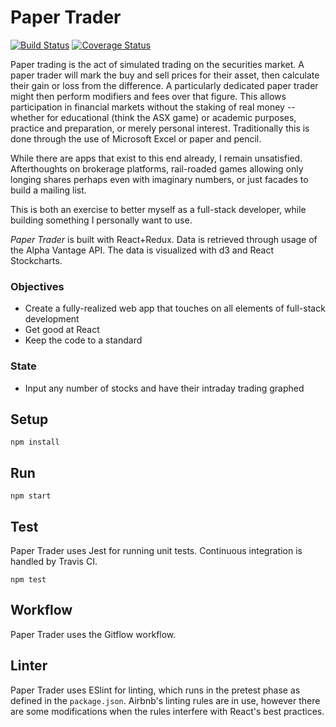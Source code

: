 # Paper Trader
[![Build Status](https://travis-ci.org/volsci/paper-trader-react.svg?branch=develop)](https://travis-ci.org/volsci/paper-trader-react)
[![Coverage Status](https://coveralls.io/repos/github/volsci/paper-trader-react/badge.svg?branch=master)](https://coveralls.io/github/volsci/paper-trader-react?branch=master)

Paper trading is the act of simulated trading on the securities market. A paper trader will mark the buy and sell prices for their asset, then calculate their gain or loss from the difference. A particularly dedicated paper trader might then perform modifiers and fees over that figure. This allows participation in financial markets without the staking of real money -- whether for educational (think the ASX game) or academic purposes, practice and preparation, or merely personal interest. Traditionally this is done through the use of Microsoft Excel or paper and pencil.

While there are apps that exist to this end already, I remain unsatisfied. Afterthoughts on brokerage platforms, rail-roaded games allowing only longing shares perhaps even with imaginary numbers, or just facades to build a mailing list.

This is both an exercise to better myself as a full-stack developer, while building something I personally want to use.

*Paper Trader* is built with React+Redux. Data is retrieved through usage of the Alpha Vantage API. The data is visualized with d3 and React Stockcharts.

### Objectives
* Create a fully-realized web app that touches on all elements of full-stack development
* Get good at React
* Keep the code to a standard

### State
* Input any number of stocks and have their intraday trading graphed

Setup
---

```
npm install
```

Run
---

```
npm start
```

Test
---
Paper Trader uses Jest for running unit tests. Continuous integration is handled by Travis CI.

```
npm test
```

Workflow
---
Paper Trader uses the Gitflow workflow.


Linter
---
Paper Trader uses ESlint for linting, which runs in the pretest phase as defined in the `package.json`. Airbnb's linting rules are in use, however there are some modifications when the rules interfere with React's best practices.
